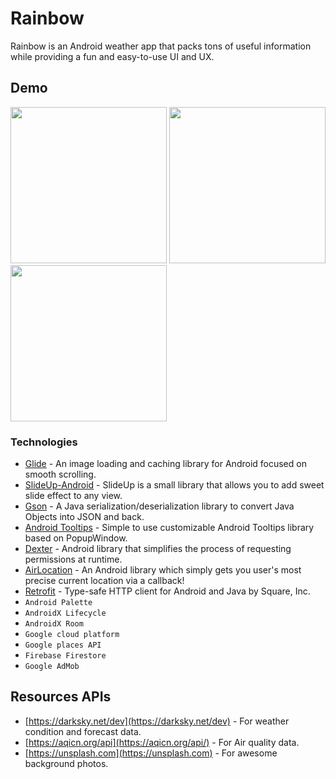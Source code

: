 # Rainbow

Rainbow is an Android weather app that packs tons of useful information while providing a fun and easy-to-use UI and UX.

## Demo
<p float="left">
  <img src="https://lgkidz.github.io/images/rainbow_home.png" width="250" />
  <img src="https://lgkidz.github.io/images/rainbow_setting.jpg" width="250" /> 
  <img src="https://lgkidz.github.io/images/rainbow_details.jpg" width="250" />
</p>

### Technologies

* [Glide](https://github.com/bumptech/glide) - An image loading and caching library for Android focused on smooth scrolling.
* [SlideUp-Android](https://github.com/mancj/SlideUp-Android) - SlideUp is a small library that allows you to add sweet slide effect to any view.
* [Gson](https://github.com/google/gson) - A Java serialization/deserialization library to convert Java Objects into JSON and back.
* [Android Tooltips](https://github.com/ViHtarb/Tooltip) - Simple to use customizable Android Tooltips library based on PopupWindow.
* [Dexter](https://github.com/Karumi/Dexter) - Android library that simplifies the process of requesting permissions at runtime.
* [AirLocation](https://github.com/mumayank/AirLocation) - An Android library which simply gets you user's most precise current location via a callback!
* [Retrofit](https://github.com/square/retrofit) - Type-safe HTTP client for Android and Java by Square, Inc.
* <code>Android Palette</code>
* <code>AndroidX Lifecycle</code>
* <code>AndroidX Room</code> 
* <code>Google cloud platform</code>
* <code>Google places API</code>
* <code>Firebase Firestore</code>
* <code>Google AdMob</code>


## Resources APIs
* [https://darksky.net/dev](https://darksky.net/dev) - For weather condition and forecast data.
* [https://aqicn.org/api](https://aqicn.org/api/) - For Air quality data.
* [https://unsplash.com](https://unsplash.com) - For awesome background photos.

